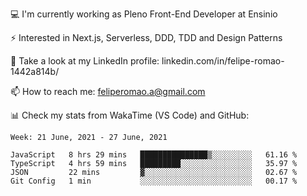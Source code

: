 💻 I'm currently working as Pleno Front-End Developer at Ensinio

⚡ Interested in Next.js, Serverless, DDD, TDD and Design Patterns

👥 Take a look at my LinkedIn profile: linkedin.com/in/felipe-romao-1442a814b/

📫 How to reach me: feliperomao.a@gmail.com

📊 Check my stats from WakaTime (VS Code) and GitHub:

<!--START_SECTION:waka-->
```text
Week: 21 June, 2021 - 27 June, 2021

JavaScript   8 hrs 29 mins   ███████████████▒░░░░░░░░░   61.16 % 
TypeScript   4 hrs 59 mins   █████████░░░░░░░░░░░░░░░░   35.97 % 
JSON         22 mins         ▓░░░░░░░░░░░░░░░░░░░░░░░░   02.67 % 
Git Config   1 min           ░░░░░░░░░░░░░░░░░░░░░░░░░   00.17 % 
```
<!--END_SECTION:waka-->
